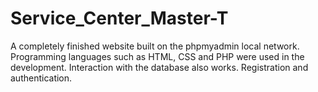 # Service_Center_Master-T
A completely finished website built on the phpmyadmin local network. Programming languages ​​such as HTML, CSS and PHP were used in the development. Interaction with the database also works. Registration and authentication.
